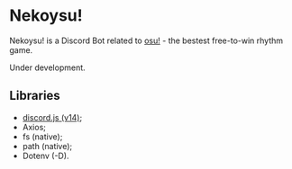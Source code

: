 # Nekoysu!

Nekoysu! is a Discord Bot related to [osu!](https://osu.ppy.sh/) - the bestest free-to-win rhythm game.

Under development.





## Libraries

- [discord.js (v14)](https://discord.js.org/);
- Axios;
- fs (native);
- path (native);
- Dotenv (-D).